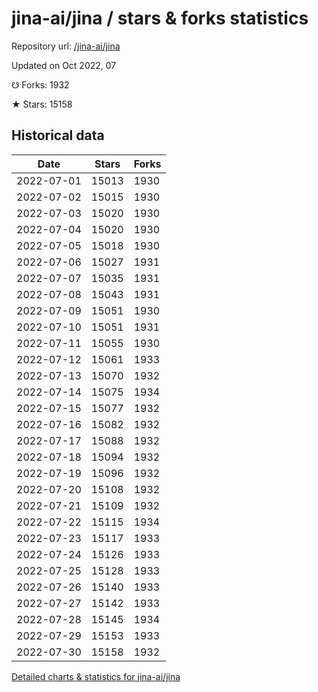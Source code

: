 # jina-ai/jina / stars & forks statistics

Repository url: [/jina-ai/jina](https://github.com/jina-ai/jina)

Updated on Oct 2022, 07

☋ Forks: 1932

★ Stars: 15158

## Historical data
| Date | Stars | Forks |
|------|-------|-------|
| 2022-07-01 | 15013 | 1930 | 
| 2022-07-02 | 15015 | 1930 | 
| 2022-07-03 | 15020 | 1930 | 
| 2022-07-04 | 15020 | 1930 | 
| 2022-07-05 | 15018 | 1930 | 
| 2022-07-06 | 15027 | 1931 | 
| 2022-07-07 | 15035 | 1931 | 
| 2022-07-08 | 15043 | 1931 | 
| 2022-07-09 | 15051 | 1930 | 
| 2022-07-10 | 15051 | 1931 | 
| 2022-07-11 | 15055 | 1930 | 
| 2022-07-12 | 15061 | 1933 | 
| 2022-07-13 | 15070 | 1932 | 
| 2022-07-14 | 15075 | 1934 | 
| 2022-07-15 | 15077 | 1932 | 
| 2022-07-16 | 15082 | 1932 | 
| 2022-07-17 | 15088 | 1932 | 
| 2022-07-18 | 15094 | 1932 | 
| 2022-07-19 | 15096 | 1932 | 
| 2022-07-20 | 15108 | 1932 | 
| 2022-07-21 | 15109 | 1932 | 
| 2022-07-22 | 15115 | 1934 | 
| 2022-07-23 | 15117 | 1933 | 
| 2022-07-24 | 15126 | 1933 | 
| 2022-07-25 | 15128 | 1933 | 
| 2022-07-26 | 15140 | 1933 | 
| 2022-07-27 | 15142 | 1933 | 
| 2022-07-28 | 15145 | 1934 | 
| 2022-07-29 | 15153 | 1933 | 
| 2022-07-30 | 15158 | 1932 | 


[Detailed charts & statistics for jina-ai/jina](https://reviewgithub.com/rep/jina-ai/jina)
